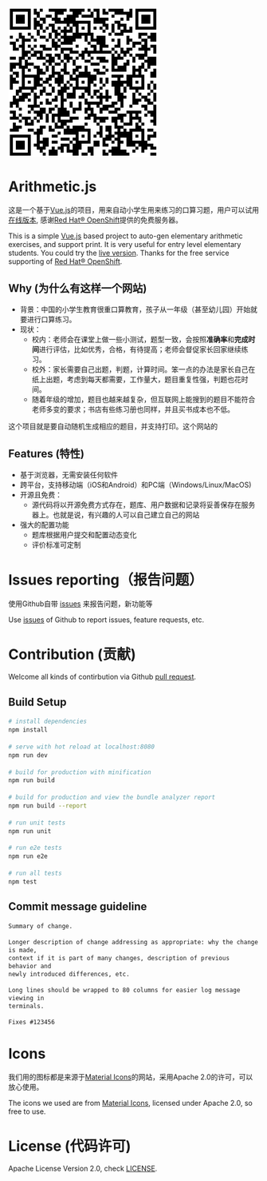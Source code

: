 ![QRCode of arichmetic.js](/src/assets/qrcode_arichmetic_js.png)

# Arithmetic.js

这是一个基于[Vue.js](https://vuejs.org/)的项目，用来自动小学生用来练习的口算习题，用户可以试用[在线版本](https://tinyurl.com/arithmetic-js), 感谢[Red Hat® OpenShift](https://www.openshift.com/)提供的免费服务器。

This is a simple [Vue.js](https://vuejs.org/) based project to auto-gen elementary arithmetic exercises, and support print. It is very useful for entry level elementary students. You could try the [live version](https://tinyurl.com/arithmetic-js). Thanks for the free service supporting of [Red Hat® OpenShift](https://www.openshift.com/).

## Why (为什么有这样一个网站)
* 背景：中国的小学生教育很重口算教育，孩子从一年级（甚至幼儿园）开始就要进行口算练习。
* 现状：
  *  校内：老师会在课堂上做一些小测试，题型一致，会按照**准确率**和**完成时间**进行评估，比如优秀，合格，有待提高；老师会督促家长回家继续练习。
  * 校外：家长需要自己出题，判题，计算时间。笨一点的办法是家长自己在纸上出题，考虑到每天都需要，工作量大，题目重复性强，判题也花时间。
  * 随着年级的增加，题目也越来越复杂，但互联网上能搜到的题目不能符合老师多变的要求；书店有些练习册也同样，并且买书成本也不低。

这个项目就是要自动随机生成相应的题目，并支持打印。这个网站的

## Features (特性)
* 基于浏览器，无需安装任何软件
* 跨平台，支持移动端（iOS和Android）和PC端（Windows/Linux/MacOS)
* 开源且免费：
  * 源代码将以开源免费方式存在，题库、用户数据和记录将妥善保存在服务器上。也就是说，有兴趣的人可以自己建立自己的网站
* 强大的配置功能
  * 题库根据用户提交和配置动态变化
  * 评价标准可定制

# Issues reporting（报告问题）
使用Github自带 [issues](https://github.com/halton/arithmetic.js/issues) 来报告问题，新功能等

Use [issues](https://github.com/halton/arithmetic.js/issues) of Github to report issues, feature requests, etc.

# Contribution (贡献)
Welcome all kinds of contirbution via Github [pull request](https://help.github.com/articles/about-pull-requests/).

## Build Setup

``` bash
# install dependencies
npm install

# serve with hot reload at localhost:8080
npm run dev

# build for production with minification
npm run build

# build for production and view the bundle analyzer report
npm run build --report

# run unit tests
npm run unit

# run e2e tests
npm run e2e

# run all tests
npm test
```

## Commit message guideline
```
Summary of change.

Longer description of change addressing as appropriate: why the change is made,
context if it is part of many changes, description of previous behavior and
newly introduced differences, etc.

Long lines should be wrapped to 80 columns for easier log message viewing in
terminals.

Fixes #123456
```

# Icons
我们用的图标都是来源于[Material Icons](https://material.io/icons/)的网站，采用Apache 2.0的许可，可以放心使用。

The icons we used are from [Material Icons](https://material.io/icons/), licensed under Apache 2.0, so free to use.

# License (代码许可)
Apache License Version 2.0, check [LICENSE](./LICENSE).
